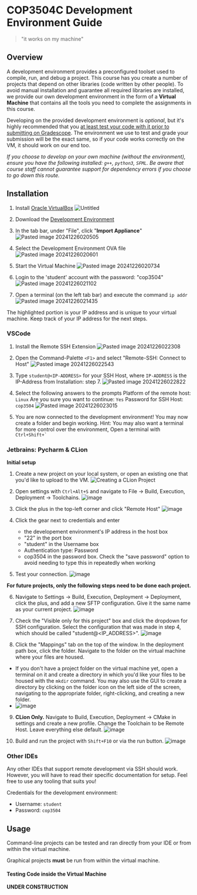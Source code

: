 # COP3504C Development Environment Guide
> "it works on my machine"
## Overview
A development environment provides a preconfigured toolset used to compile, run, and debug a project. This course has you create a number of projects that depend on other libraries (code written by other people). To avoid manual installation and guarantee all required libraries are installed, we provide our own development environment in the form of a **Virtual Machine** that contains all the tools you need to complete the assignments in this course.

Developing on the provided development environment is *optional*, but it's highly recommended that you <u>at least test your code with it prior to submitting on Gradescope</u>. The environment we use to test and grade your submission will be the exact same, so if your code works correctly on the VM, it should work on our end too.

*If you choose to develop on your own machine (without the environment), ensure you have the following installed: `g++`, `python3`, `SFML`. Be aware that course staff cannot guarantee support for dependency errors if you choose to go down this route.*

## Installation

1. Install [Oracle VirtualBox](https://www.virtualbox.org/wiki/Downloads)
![Untitled](https://github.com/user-attachments/assets/fde5cb3c-7321-4bbc-ab33-5ef9b8057a7d)


2. Download the [Development Environment](https://uflorida-my.sharepoint.com/personal/npadriga_ufl_edu/_layouts/15/onedrive.aspx?id=%2Fpersonal%2Fnpadriga%5Fufl%5Fedu%2FDocuments%2FClass%2FCOP3504%2DDev%2FCOP3504%2DDevEnv%2Eova&parent=%2Fpersonal%2Fnpadriga%5Fufl%5Fedu%2FDocuments%2FClass%2FCOP3504%2DDev&ga=1)
3. In the tab bar, under "File", click "**Import Appliance**"
![Pasted image 20241226020505](https://github.com/user-attachments/assets/5274443e-bea8-42de-9fa7-20b11123963a)


4. Select the Development Environment OVA file
![Pasted image 20241226020601](https://github.com/user-attachments/assets/92959cf2-861c-4b11-87de-822736c4cc80)

5. Start the Virtual Machine
![Pasted image 20241226020734](https://github.com/user-attachments/assets/28b879a5-ebd0-474c-8aad-da23985cbd1d)

6. Login to the 'student' account with the password: "cop3504"
![Pasted image 20241226021102](https://github.com/user-attachments/assets/122aac93-a64a-4b76-8ec5-38e212954e74)

7. Open a terminal (on the left tab bar) and execute the command `ip addr`
![Pasted image 20241226021435](https://github.com/user-attachments/assets/f572e5ed-0893-4b73-8462-49a3f8b75e7e)


The highlighted portion is your IP address and is unique to your virtual machine. Keep track of your IP address for the next steps.

### VSCode

1. Install the Remote SSH Extension
![Pasted image 20241226022308](https://github.com/user-attachments/assets/d4f181f5-3855-4b95-bd98-3df1622bbf6f)


2. Open the Command-Palette `<F1>` and select "Remote-SSH: Connect to Host"
![Pasted image 20241226022543](https://github.com/user-attachments/assets/ba36c2e2-0e61-4c23-b9dd-6123044a806b)


3. Type `student@<IP-ADDRESS>` for your SSH Host, where `IP-ADDRESS` is the IP-Address from Installation: step 7.
![Pasted image 20241226022822](https://github.com/user-attachments/assets/2c7e615a-ec06-4006-9a80-dfd15631c7da)


4. Select the following answers to the prompts
   Platform of the remote host: `Linux`
   Are you sure you want to continue: `Yes`
   Password for SSH Host: `cop3504`
![Pasted image 20241226023015](https://github.com/user-attachments/assets/37bc862d-f43d-4a14-b215-da8b0d9e071a)


5. You are now connected to the development environment! You may now create a folder and begin working.
   Hint: You may also want a terminal for more control over the environment, Open a terminal with `` Ctrl+Shift+` ``

### Jetbrains: Pycharm & CLion

**Initial setup**
1. Create a new project on your local system, or open an existing one that you'd like to upload to the VM.
![Creating a CLion Project](https://github.com/user-attachments/assets/57a7abf2-74c6-4f92-bb23-fd9fd9036560)

2. Open settings with `Ctrl+Alt+S` and navigate to File -> Build, Execution, Deployment -> Toolchains.
![image](https://github.com/user-attachments/assets/80516f99-802c-4500-8d6c-363485829fa5)

3. Click the plus in the top-left corner and click "Remote Host"
![image](https://github.com/user-attachments/assets/2e8b77d9-6f49-4115-b871-471adff2c699)

4. Click the gear next to credentials and enter

    - the developement environment's IP address in the host box
    - "22" in the port box
    - "student" in the Username box
    - Authentication type: Password
    - cop3504 in the password box. Check the "save password" option to avoid needing to type this in repeatedly when working

5. Test your connection.
![image](https://github.com/user-attachments/assets/f0a5eb02-8ec5-4df4-82f4-52f68ddf85de)

**For future projects, only the following steps need to be done each project.**

6. Navigate to Settings -> Build, Execution, Deployment -> Deployment, click the plus, and add a new SFTP configuration. Give it the same name as your current project.
![image](https://github.com/user-attachments/assets/3dc5ce8a-46f7-4619-83c7-7640073186a7)

7. Check the "Visible only for this project" box and click the dropdown for SSH configuration. Select the configuration that was made in step 4, which should be called "student@<IP_ADDRESS>".
![image](https://github.com/user-attachments/assets/2a0bfc2a-bf14-4128-846e-6ae8364382e8)

8. Click the "Mappings" tab on the top of the window. In the deployment path box, click the folder. Navigate to the folder on the virtual machine where your files are housed.
  - If you don't have a project folder on the virtual machine yet, open a terminal on it and create a directory in which you'd like your files to be housed with the `mkdir` command. You may also use the GUI to create a directory by clicking on the folder icon on the left side of the screen, navigating to the appropriate folder, right-clicking, and creating a new folder.
  - ![image](https://github.com/user-attachments/assets/4c12f8db-1744-4132-bfc1-1280fda752ad)

9. **CLion Only.** Navigate to Build, Execution, Deployment -> CMake in settings and create a new profile. Change the Toolchain to be Remote Host. Leave everything else default.
![image](https://github.com/user-attachments/assets/d0a3b1d9-956b-45f9-9eda-f460e55c8614)

10. Build and run the project with `Shift+F10` or via the run button.
![image](https://github.com/user-attachments/assets/cddbf4de-8c52-476d-a1e0-334f92922606)


### Other IDEs
Any other IDEs that support remote development via SSH should work. However, you will have to read their specific documentation for setup. Feel free to use any tooling that suits you!

Credentials for the development environment:
- Username: `student`
- Password: `cop3504`

## Usage

Command-line projects can be tested and ran directly from your IDE or from within the virtual machine.

Graphical projects **must** be run from within the virtual machine. 

#### Testing Code inside the Virtual Machine
**UNDER CONSTRUCTION**

